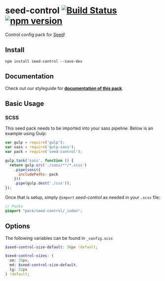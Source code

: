 # seed-control [![Build Status](https://travis-ci.org/helpscout/seed-control.svg?branch=master)](https://travis-ci.org/helpscout/seed-control) [![npm version](https://badge.fury.io/js/seed-control.svg)](https://badge.fury.io/js/seed-control)

Control config pack for [Seed](https://github.com/helpscout/seed)!

## Install
```
npm install seed-control --save-dev
```

## Documentation

Check out our styleguide for **[documentation of this pack](http://style.helpscout.com/seed/packs/seed-control/)**.


## Basic Usage

### SCSS
This seed pack needs to be imported into your sass pipeline. Below is an example using Gulp:


```javascript
var gulp = require('gulp');
var sass = require('gulp-sass');
var pack = require('seed-control');

gulp.task('sass', function () {
  return gulp.src('./sass/**/*.scss')
    .pipe(sass({
      includePaths: pack
    }))
    .pipe(gulp.dest('./css'));
});
```

Once that is setup, simply `@import` *seed-control* as needed in your `.scss` file:

```scss
// Packs
@import "pack/seed-control/_index";
```

## Options

The following variables can be found in `_config.scss`

```scss
$seed-control-size-default: 36px !default;

$seed-control-sizes: (
  sm: 28px,
  md: $seed-control-size-default,
  lg: 52px
) !default;
```
